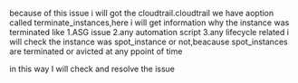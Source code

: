 because of this issue i will got the cloudtrail.cloudtrail we have aoption called terminate_instances,here i will get information why the instance was terminated like
  1.ASG issue
  2.any automation script
  3.any lifecycle related
i will check the instance was spot_instance or not,beacause spot_instances are terminated or avicted at any ppoint of time

in this way I will check and resolve the issue
